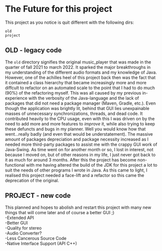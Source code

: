 # The Future for this project

This project as you notice is quit different with the following dirs:

`old` <br>
`project`<br>

## OLD - legacy code
The `old` directory signifies the original music_player that was made in the quarter of fall 2021 to march 2022. It sparked the major breakthroughs in my understanding
of the different audio formats and my knowledge of Java. However, one of the achilles heel of this project back then was the fact that it contained a class hierarchy 
that became increasingly more and more diffcult to refactor on an automated scale to the point that I had to do much (90%) of the refactoring myself. This was all 
caused by my previous in-experience with the verbosity of the Java-language and the lack of packages that did not need a package manager (Maven, Gradle, etc.). Even 
though the application was brightly lit, behind that GUI lies unexpainable masses of unnecessary synchronizations, threads, and dead code. It contributed heavily to 
the CPU usage, even with this I was driven on by the need to add more and more features to *improve* it, while also trying to keep these defuncts and bugs in my 
planner. Well you would know how that went...really badly (and even that would be understatement). The massive amount of packages depreciation and package necessity 
increased as I needed more third-party packages to assist me with the crappy GUI work of Java-Swing. As time went on for another month or so, I lost in interest, not 
because I moved on, but of other reasons in my life, I just never got back to it as much for around 3 months. After this the project has become non-functional with me 
having altered the build of the JDK for this project a lot to suit the needs of other programs I wrote in Java. As this came to light, I realised this project needed
a face-lift and a refactor so this came the deprecation of the original.

## PROJECT - new code
This planned and hopes to abolish and restart this project with many new things that will come later and of course a better GUI ;)<br>
-Extended API<br>
-Better GUI<br>
-Quality for stereo<br>
-Audio Converter?<br>
-Less Cancerous Source Code<br>
-Native Interface Support (API C++)<br>
